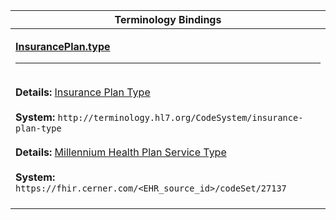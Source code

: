 |Terminology Bindings|
|---|
|<p>**[InsurancePlan.type](http://hl7.org/fhir/R4/insuranceplan-definitions.html#InsurancePlan.type)**<hr><br>**Details:** [Insurance Plan Type](http://hl7.org/fhir/R4/codesystem-insuranceplan-type.html)<br><br>**System:** `http://terminology.hl7.org/CodeSystem/insurance-plan-type`<br><br>**Details:** [Millennium Health Plan Service Type](https://fhir.cerner.com/millennium/r4/proprietary-codes-and-systems/#code-set-27137-health-plan-service-type)<br><br>**System:** `https://fhir.cerner.com/<EHR_source_id>/codeSet/27137`<br><br>|
